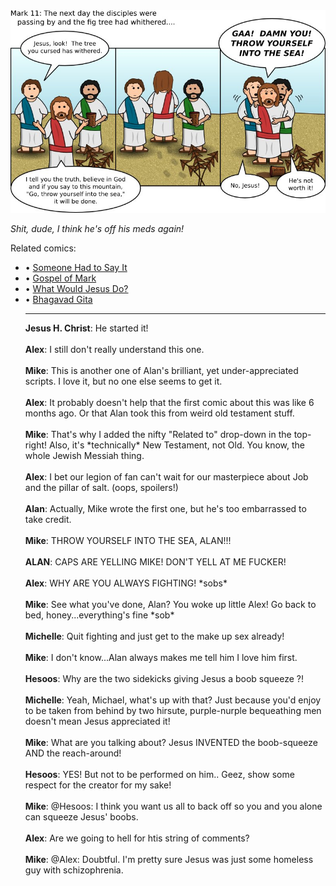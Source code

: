 <!--
.. title: Gospel of Mark II
.. slug: gospel-of-mark-ii
.. date: 2010/04/19 00:00:00
.. tags: 
.. link: 
.. description: 
-->

<a href='gospel-of-mark-ii.html' title='View comments'>
<img class='comic' src='../assets/comics/20100419.jpg' />
</a>

<em>Shit, dude, I think he's off his meds again!</em>

<!-- TEASER_END -->
<div class='related'><span>Related comics:</span><ul class='inline'>
<li>&bull; <a href='someone-had-to-say-it.html'>Someone Had to Say It</a></li>
<li>&bull; <a href='gospel-of-mark.html'>Gospel of Mark</a></li>
<li>&bull; <a href='what-would-jesus-do.html'>What Would Jesus Do?</a></li>
<li>&bull; <a href='bhagavad-gita.html'>Bhagavad Gita</a></li>
</li>
<hr />

<div class='comments'>
<b>Jesus H. Christ</b>: He started it!<br /><br />
<b>Alex</b>: I still don't really understand this one.<br /><br />
<b>Mike</b>: This is another one of Alan's brilliant, yet under-appreciated scripts.  I love it, but no one else seems to get it.<br /><br />
<b>Alex</b>: It probably doesn't help that the first comic about this was like 6 months ago. Or that Alan took this from weird old testament stuff. <br /><br />
<b>Mike</b>: That's why I added the nifty "Related to" drop-down in the top-right!  Also, it's *technically* New Testament, not Old.  You know, the whole Jewish Messiah thing.<br /><br />
<b>Alex</b>: I bet our legion of fan can't wait for our masterpiece about Job and the pillar of salt. (oops, spoilers!)<br /><br />
<b>Alan</b>:  Actually, Mike wrote the first one, but he's too embarrassed to take credit.<br /><br />
<b>Mike</b>: THROW YOURSELF INTO THE SEA, ALAN!!!<br /><br />
<b>ALAN</b>: CAPS ARE YELLING MIKE! DON'T YELL AT ME FUCKER!<br /><br />
<b>Alex</b>: WHY ARE YOU ALWAYS FIGHTING! *sobs*<br /><br />
<b>Mike</b>: See what you've done, Alan?  You woke up little Alex!  Go back to bed, honey...everything's fine *sob*<br /><br />
<b>Michelle</b>: Quit fighting and just get to the make up sex already!<br /><br />
<b>Mike</b>: I don't know...Alan always makes me tell him I love him first.<br /><br />
<b>Hesoos</b>: Why are the two sidekicks giving Jesus a boob squeeze ?!<br /><br />
<b>Michelle</b>: Yeah, Michael, what's up with that? Just because you'd enjoy to be taken from behind by two hirsute, purple-nurple bequeathing men doesn't mean Jesus appreciated it!<br /><br />
<b>Mike</b>: What are you talking about?  Jesus INVENTED the boob-squeeze AND the reach-around!<br /><br />
<b>Hesoos</b>: YES! But not to be performed on him.. Geez, show some respect for the creator for my sake!<br /><br />
<b>Mike</b>: @Hesoos: I think you want us all to back off so you and you alone can squeeze Jesus' boobs.<br /><br />
<b>Alex</b>: Are we going to hell for htis string of comments?<br /><br />
<b>Mike</b>: @Alex: Doubtful.  I'm pretty sure Jesus was just some homeless guy with schizophrenia.<br /><br />
</div>


